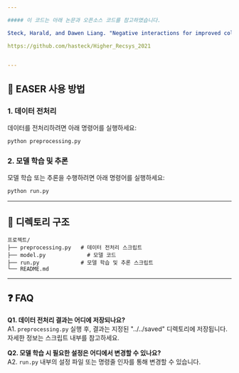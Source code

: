 ```yaml
---

##### 이 코드는 아래 논문과 오픈소스 코드를 참고하였습니다.

Steck, Harald, and Dawen Liang. "Negative interactions for improved collaborative filtering: Don’t go deeper, go higher." Proceedings of the 15th ACM Conference on Recommender Systems. 2021.

https://github.com/hasteck/Higher_Recsys_2021


---
```


## 🚀 EASER 사용 방법

### 1. 데이터 전처리
데이터를 전처리하려면 아래 명령어를 실행하세요:

```bash
python preprocessing.py
```

### 2. 모델 학습 및 추론
모델 학습 또는 추론을 수행하려면 아래 명령어를 실행하세요:

```bash
python run.py
```

---

## 📂 디렉토리 구조

```
프로젝트/
├── preprocessing.py   # 데이터 전처리 스크립트
├── model.py             # 모델 코드
├── run.py             # 모델 학습 및 추론 스크립트
└── README.md        
```


---

## ❓ FAQ

**Q1. 데이터 전처리 결과는 어디에 저장되나요?**  
A1. `preprocessing.py` 실행 후, 결과는 지정된 "../../saved" 디렉토리에 저장됩니다. 자세한 정보는 스크립트 내부를 참고하세요.

**Q2. 모델 학습 시 필요한 설정은 어디에서 변경할 수 있나요?**  
A2. `run.py` 내부의 설정 파일 또는 명령줄 인자를 통해 변경할 수 있습니다.